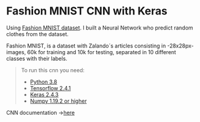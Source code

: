 # Fashion MNIST CNN with Keras
Using [Fashion MNIST dataset](https://github.com/zalandoresearch/fashion-mnist "Fashion MNIST dataset"). I built a Neural Network who predict random clothes from the dataset. 

Fashion MNIST, is a dataset with Zalando´s articles consisting in -28x28px- images, 60k for training and 10k for testing, separated in 10 different classes with their labels.

> To run this cnn you need:
>- [Python 3.8](https://www.python.org/downloads/windows/ "Python 3.8")
>- [Tensorflow 2.4.1](https://www.tensorflow.org/install?hl=es-419 "Tensorflow 2.4.1")
>- [Keras 2.4.3](https://keras.io/ "Keras 2.4.3")
> - [Numpy 1.19.2 or higher](https://numpy.org/devdocs/release/1.19.2-notes.html "Numpy 1.19.2 or higher")

CNN documentation ->[here](http://nooot.co/text/Articles%20and%20videos%20to%20understand%20how%20a%20cnn%20works)
